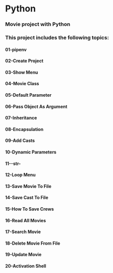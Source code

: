 # Python
### Movie project with Python
### This project includes the following topics:
#### 01-pipenv
#### 02-Create Project
#### 03-Show Menu
#### 04-Movie Class
#### 05-Default Parameter
#### 06-Pass Object As Argument
#### 07-Inheritance
#### 08-Encapsulation
#### 09-Add Casts
#### 10-Dynamic Parameters
#### 11--str-
#### 12-Loop Menu
#### 13-Save Movie To File
#### 14-Save Cast To File
#### 15-How To Save Crews
#### 16-Read All Movies
#### 17-Search Movie
#### 18-Delete Movie From File
#### 19-Update Movie
#### 20-Activation Shell
